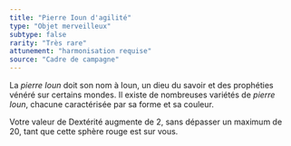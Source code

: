 ```yaml
---
title: "Pierre Ioun d'agilité"
type: "Objet merveilleux"
subtype: false
rarity: "Très rare"
attunement: "harmonisation requise"
source: "Cadre de campagne"
---
```

La _pierre Ioun_ doit son nom à Ioun, un dieu du savoir et des prophéties vénéré sur certains mondes. Il existe de nombreuses variétés de _pierre Ioun_, chacune caractérisée par sa forme et sa couleur.

Votre valeur de Dextérité augmente de 2, sans dépasser un maximum de 20, tant que cette sphère rouge est sur vous.
